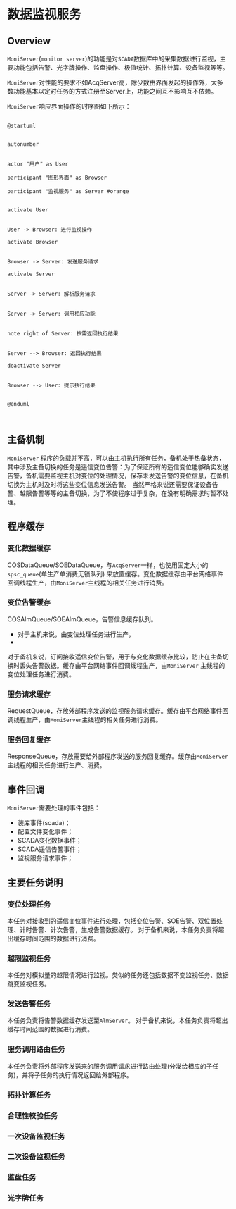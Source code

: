 # 数据监视服务

## Overview

`MoniServer`(`monitor server`)的功能是对`SCADA`数据库中的采集数据进行监视，主要功能包括告警、光字牌操作、监盘操作、极值统计、拓扑计算、设备监视等等。

`MoniServer`对性能的要求不如AcqServer高，除少数由界面发起的操作外，大多数功能基本以定时任务的方式注册至Server上，功能之间互不影响互不依赖。

`MoniServer`响应界面操作的时序图如下所示：

[//]: # (![]&#40;moni_server_seq.png&#41;)

```plantuml

@startuml


autonumber


actor "用户" as User

participant "图形界面" as Browser

participant "监视服务" as Server #orange


activate User


User -> Browser: 进行监视操作

activate Browser


Browser -> Server: 发送服务请求

activate Server


Server -> Server: 解析服务请求


Server -> Server: 调用相应功能


note right of Server: 按需返回执行结果


Server --> Browser: 返回执行结果

deactivate Server


Browser --> User: 提示执行结果


@enduml



```

## 主备机制

`MoniServer`
程序的负载并不高，可以由主机执行所有任务，备机处于热备状态，其中涉及主备切换的任务是遥信变位告警：为了保证所有的遥信变位能够确实发送告警，备机需要监视主机对变位的处理情况，保存未发送告警的变位信息，在备机切换为主机时及时将这些变位信息发送告警。
当然严格来说还需要保证设备告警、越限告警等等的主备切换，为了不使程序过于复杂，在没有明确需求时暂不处理。

## 程序缓存

### 变化数据缓存

COSDataQueue/SOEDataQueue，与`AcqServer`一样，也使用固定大小的`spsc_queue`(单生产单消费无锁队列)
来放置缓存。变化数据缓存由平台网络事件回调线程生产，由`MoniServer`主线程的相关任务进行消费。

### 变位告警缓存

COSAlmQueue/SOEAlmQueue，告警信息缓存队列。

- 对于主机来说，由变位处理任务进行生产，
-
对于备机来说，订阅接收遥信变位告警，用于与变化数据缓存比较，防止在主备切换时丢失告警数据。缓存由平台网络事件回调线程生产，由`MoniServer`
主线程的变位处理任务进行消费。

### 服务请求缓存

RequestQueue，存放外部程序发送的监视服务请求缓存。缓存由平台网络事件回调线程生产，由`MoniServer`主线程的相关任务进行消费。

### 服务回复缓存

ResponseQueue，存放需要给外部程序发送的服务回复缓存。缓存由`MoniServer`主线程的相关任务进行生产、消费。

## 事件回调

`MoniServer`需要处理的事件包括：

- 装库事件(scada)；
- 配置文件变化事件；
- SCADA变化数据事件；
- SCADA遥信告警事件；
- 监视服务请求事件；

## 主要任务说明

### 变位处理任务

本任务对接收到的遥信变位事件进行处理，包括变位告警、SOE告警、双位置处理、计时告警、计次告警，生成告警数据缓存。
对于备机来说，本任务负责将超出缓存时间范围的数据进行消费。

### 越限监视任务

本任务对模拟量的越限情况进行监视。类似的任务还包括数据不变监视任务、数据跳变监视任务。

### 发送告警任务

本任务负责将告警数据缓存发送至`AlmServer`。
对于备机来说，本任务负责将超出缓存时间范围的数据进行消费。

### 服务调用路由任务

本任务负责将外部程序发送来的服务调用请求进行路由处理(分发给相应的子任务)，并将子任务的执行情况返回给外部程序。

### 拓扑计算任务

### 合理性校验任务

### 一次设备监视任务

### 二次设备监视任务

### 监盘任务

### 光字牌任务


